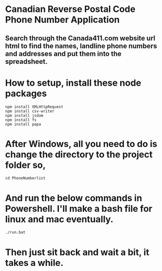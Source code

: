 # Canadian Reverse Postal Code Phone Number Application

## Search through the Canada411.com website url html to find the names, landline phone numbers and addresses and put them into the spreadsheet.

# How to setup, install these node packages
    npm install XMLHttpRequest
    npm install csv-writer
    npm install jsdom
    npm install fs
    npm install papa

# After Windows, all you need to do is change the directory to the project folder so,
    cd PhoneNumberlist
    
# And run the below commands in Powershell. I'll make a bash file for linux and mac eventually.
    ./run.bat
    
# Then just sit back and wait a bit, it takes a while.

